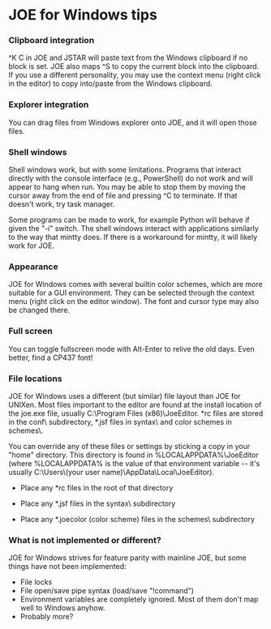 # JOE for Windows tips

### Clipboard integration

^K C in JOE and JSTAR will paste text from the Windows clipboard if no block
is set.  JOE also maps ^S to copy the current block into the clipboard.  If
you use a different personality, you may use the context menu (right click
in the editor) to copy into/paste from the Windows clipboard.

### Explorer integration

You can drag files from Windows explorer onto JOE, and it will open those
files.

### Shell windows

Shell windows work, but with some limitations.  Programs that interact
directly with the console interface (e.g., PowerShell) do not work and will
appear to hang when run.  You may be able to stop them by moving the cursor
away from the end of file and pressing ^C to terminate.  If that doesn't
work, try task manager.

Some programs can be made to work, for example Python will behave if given
the "-i" switch.  The shell windows interact with applications similarly to
the way that mintty does.  If there is a workaround for mintty, it will
likely work for JOE.

### Appearance

JOE for Windows comes with several builtin color schemes, which are more
suitable for a GUI environment.  They can be selected through the context
menu (right click on the editor window).  The font and cursor type may also
be changed there.

### Full screen

You can toggle fullscreen mode with Alt-Enter to relive the old days.  Even
better, find a CP437 font!

### File locations

JOE for Windows uses a different (but similar) file layout than JOE for
UNIXen.  Most files important to the editor are found at the install
location of the joe.exe file, usually C:\\Program Files (x86)\\JoeEditor. 
\*rc files are stored in the conf\\ subdirectory, \*.jsf files in syntax\\ and
color schemes in schemes\\.

You can override any of these files or settings by sticking a copy in your
"home" directory.  This directory is found in %LOCALAPPDATA%\\JoeEditor
(where %LOCALAPPDATA% is the value of that environment variable -- it's
usually C:\\Users\\(your user name)\\AppData\\Local\\JoeEditor).

* Place any \*rc files in the root of that directory

* Place any \*.jsf files in the syntax\\ subdirectory

* Place any \*.joecolor (color scheme) files in the schemes\\ subdirectory

### What is not implemented or different?

JOE for Windows strives for feature parity with mainline JOE, but some
things have not been implemented:

* File locks
* File open/save pipe syntax (load/save "!command")
* Environment variables are completely ignored.  Most of them don't map well
to Windows anyhow.
* Probably more?
